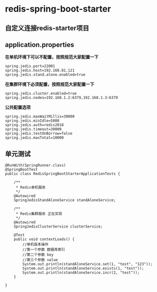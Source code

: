 redis-spring-boot-starter
=========================

自定义连接redis-starter项目
--------------------------

## application.properties
**在单机环境下可以不配置，按照规范大家配置一下**  

    spring.jedis.port=22001
    spring.jedis.host=192.168.81.121
    spring.jedis.stand.alone.enabled=true

**在集群环境下必须配置，按照规范大家配置一下**  

    spring.jedis.cluster.enabled=true
    spring.jedis.nodes=192.168.1.2:6379,192.168.1.3:6379  
    
**公共配置选项**

    spring.jedis.maxWaitMillis=30000
    spring.jedis.minIdle=5000
    spring.jedis.auth=redis2018
    spring.jedis.timeout=30000
    spring.jedis.testOnBorrow=false
    spring.jedis.maxTotal=10000



单元测试
-------------------------
    @RunWith(SpringRunner.class)
    @SpringBootTest
    public class RedisSpringBootStarterApplicationTests {

        /**
         * Redis单机服务
         */
        @Autowired
        SpringJedisStandAloneService standAloneService;

        /**
         * Redis集群服务 正在实现
         */
        @Autowired
        SpringJedisClusterService clusterService;

        @Test
        public void contextLoads() {
            //单机版本操作
            //第一个参数 数据库索引
            //第二个参数 key
            //第三个参数 value
            System.out.println(standAloneService.set(1, "test", "123"));
            System.out.println(standAloneService.exists(1, "test"));
            System.out.println(standAloneService.incr(2, "test"));
        }

    }
